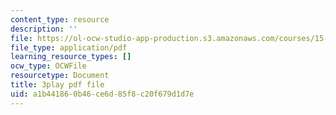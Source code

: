 ```yaml
---
content_type: resource
description: ''
file: https://ol-ocw-studio-app-production.s3.amazonaws.com/courses/15-031j-energy-decisions-markets-and-policies-spring-2012/a1b441860b46ce6d85f8c20f679d1d7e_d-sBKShO90.pdf
file_type: application/pdf
learning_resource_types: []
ocw_type: OCWFile
resourcetype: Document
title: 3play pdf file
uid: a1b44186-0b46-ce6d-85f8-c20f679d1d7e
---
```

